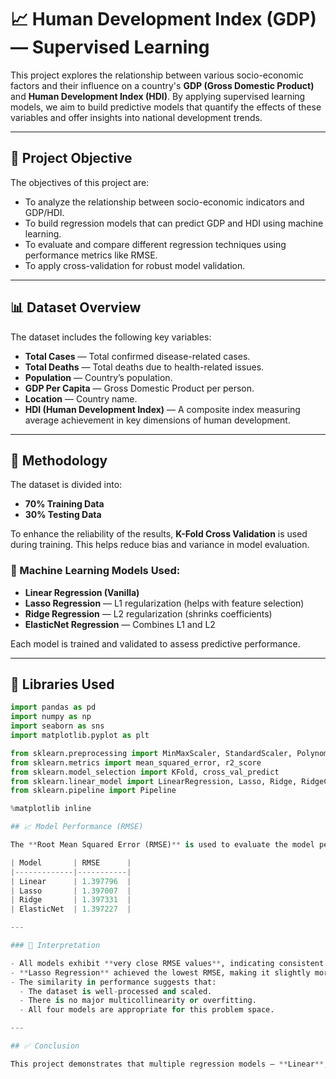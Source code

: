 # 📈 Human Development Index (GDP) — Supervised Learning

This project explores the relationship between various socio-economic factors and their influence on a country's **GDP (Gross Domestic Product)** and **Human Development Index (HDI)**. By applying supervised learning models, we aim to build predictive models that quantify the effects of these variables and offer insights into national development trends.

---

## 🎯 Project Objective

The objectives of this project are:

- To analyze the relationship between socio-economic indicators and GDP/HDI.
- To build regression models that can predict GDP and HDI using machine learning.
- To evaluate and compare different regression techniques using performance metrics like RMSE.
- To apply cross-validation for robust model validation.

---

## 📊 Dataset Overview

The dataset includes the following key variables:

- **Total Cases** — Total confirmed disease-related cases.
- **Total Deaths** — Total deaths due to health-related issues.
- **Population** — Country’s population.
- **GDP Per Capita** — Gross Domestic Product per person.
- **Location** — Country name.
- **HDI (Human Development Index)** — A composite index measuring average achievement in key dimensions of human development.

---

## 🧪 Methodology

The dataset is divided into:

- **70% Training Data**  
- **30% Testing Data**

To enhance the reliability of the results, **K-Fold Cross Validation** is used during training. This helps reduce bias and variance in model evaluation.

### 🧠 Machine Learning Models Used:

- **Linear Regression (Vanilla)**
- **Lasso Regression** — L1 regularization (helps with feature selection)
- **Ridge Regression** — L2 regularization (shrinks coefficients)
- **ElasticNet Regression** — Combines L1 and L2

Each model is trained and validated to assess predictive performance.

---

## 🧮 Libraries Used

```python
import pandas as pd
import numpy as np
import seaborn as sns
import matplotlib.pyplot as plt

from sklearn.preprocessing import MinMaxScaler, StandardScaler, PolynomialFeatures
from sklearn.metrics import mean_squared_error, r2_score
from sklearn.model_selection import KFold, cross_val_predict
from sklearn.linear_model import LinearRegression, Lasso, Ridge, RidgeCV, LassoCV, ElasticNetCV
from sklearn.pipeline import Pipeline

%matplotlib inline

## 📈 Model Performance (RMSE)

The **Root Mean Squared Error (RMSE)** is used to evaluate the model performance. A lower RMSE value indicates better predictive accuracy.

| Model       | RMSE      |
|-------------|-----------|
| Linear      | 1.397796  |
| Lasso       | 1.397007  |
| Ridge       | 1.397331  |
| ElasticNet  | 1.397227  |

---

### 📌 Interpretation

- All models exhibit **very close RMSE values**, indicating consistent performance across methods.
- **Lasso Regression** achieved the lowest RMSE, making it slightly more effective in this case.
- The similarity in performance suggests that:
  - The dataset is well-processed and scaled.
  - There is no major multicollinearity or overfitting.
  - All four models are appropriate for this problem space.

---

## ✅ Conclusion

This project demonstrates that multiple regression models — **Linear**, **Lasso**, **Ridge**, and **ElasticNet** — perform similarly well on this dataset. Regularized models offer additional robustness and potential for feature selection, with **Lasso Regression** showing a slight edge.
